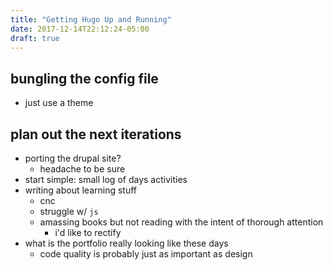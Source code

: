```yaml
---
title: "Getting Hugo Up and Running"
date: 2017-12-14T22:12:24-05:00
draft: true
---
```

## bungling the config file
* just use a theme

##  plan out the next iterations
* porting the drupal site?
  * headache to be sure
* start simple: small log of days activities
* writing about learning stuff
  * cnc
  * struggle w/ ````js````
  * amassing books but not reading with the intent of thorough attention
    * i'd like to rectify
* what is the portfolio really looking like these days
  * code quality is probably just as important as design
